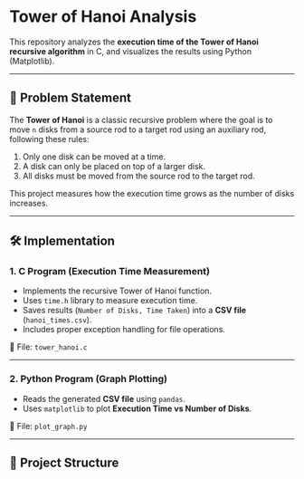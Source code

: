 # Tower of Hanoi Analysis  

This repository analyzes the **execution time of the Tower of Hanoi recursive algorithm** in C, and visualizes the results using Python (Matplotlib).  

---

## 📌 Problem Statement  
The **Tower of Hanoi** is a classic recursive problem where the goal is to move `n` disks from a source rod to a target rod using an auxiliary rod, following these rules:  
1. Only one disk can be moved at a time.  
2. A disk can only be placed on top of a larger disk.  
3. All disks must be moved from the source rod to the target rod.  

This project measures how the execution time grows as the number of disks increases.  

---

## 🛠️ Implementation  

### 1. C Program (Execution Time Measurement)  
- Implements the recursive Tower of Hanoi function.  
- Uses `time.h` library to measure execution time.  
- Saves results (`Number of Disks, Time Taken`) into a **CSV file** (`hanoi_times.csv`).  
- Includes proper exception handling for file operations.  

📄 File: `tower_hanoi.c`

---

### 2. Python Program (Graph Plotting)  
- Reads the generated **CSV file** using `pandas`.  
- Uses `matplotlib` to plot **Execution Time vs Number of Disks**.  

📄 File: `plot_graph.py`

---

## 📂 Project Structure  

